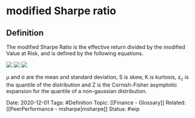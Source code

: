# modified Sharpe ratio

## Definition

The modified Sharpe Ratio is the effective return divided by the modified Value at Risk, and is defined by the following equations.

![](https://4.bp.blogspot.com/-PgchYeq3yi8/TjVYiIGBYkI/AAAAAAAABBI/1GmPr_MiRDU/s200/Modified+Sharpe+Ratio+2.png)
![](https://3.bp.blogspot.com/-4ohTCyC75NU/TinhscagKRI/AAAAAAAABAI/1fKDGnZGV5w/s1600/Cornish-fisher.png)
![](https://2.bp.blogspot.com/-uGXdG_F4Tbo/TinhuWcV5VI/AAAAAAAABAM/Fi8XswqgM30/s1600/MVaR.png)

μ and σ are the mean and standard deviation, S is skew, K is kurtosis, z$_c$ is the quantile of the distribution and Z is the Cornish-Fisher asymptotic expansion for the quantile of a non-gaussian distribution.


Date: 2020-12-01
Tags: #Definition
Topic: [[Finance - Glossary]]
Related: [[PeerPerformance - msharpe|msharpe]]
Status: #wip


